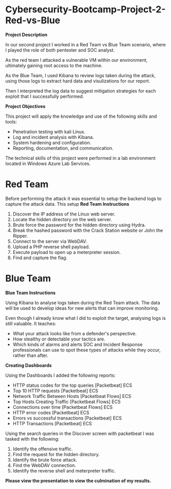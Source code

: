 # Cybersecurity-Bootcamp-Project-2-Red-vs-Blue

**Project Description**

In our second project I worked in a Red Team vs Blue Team scenario, where I played the role of both pentester and SOC analyst.

As the red team I attacked a vulnerable VM within our environment, ultimately gaining root access to the machine. 

As the Blue Team, I used Kibana to review logs taken during the attack, using those logs to extract hard data and visulizations for our report.

Then I interpreted the log data to suggest mitigation strategies for each exploit that I successfully performed.

**Project Objectives**


This project will apply the knowledge and use of the following skills and tools:

- Penetration testing with kali Linux.
- Log and incident analysis with Kibana.
- System hardening and configuration.
- Reporting, documentation, and communication.

The technical skills of this project were performed in a lab environment located in Windows Azure Lab Services.

# Red Team
Before performing the attack it was essential to setup the backend logs to capture the attack data.
This setup
**Red Team Instructions**

1. Discover the IP address of the Linux web server.
2. Locate the hidden directory on the web server.
3. Brute force the password for the hidden directory using Hydra.
4. Break the hashed password with the Crack Station website or John the Ripper.
5. Connect to the server via WebDAV.
6. Upload a PHP reverse shell payload.
7. Execute payload to open up a meterpreter session.
8. Find and capture the flag.

# Blue Team
**Blue Team Instructions**

Using Kibana to analyse logs taken during the Red Team attack. The data will be used to develop ideas for new alerts that can improve monitoring.

Even though I already know what I did to exploit the target, analysing logs is still valuable. It teaches:

- What your attack looks like from a defender's perspective.
- How stealthy or detectable your tactics are.
- Which kinds of alarms and alerts SOC and Incident Response professionals can use to spot these types of attacks while they occur, rather than after.

**Creating Dashboards**

Using the Dashboards I added the following reports:

- HTTP status codes for the top queries [Packetbeat] ECS
- Top 10 HTTP requests [Packetbeat] ECS
- Network Traffic Between Hosts [Packetbeat Flows] ECS
- Top Hosts Creating Traffic [Packetbeat Flows] ECS
- Connections over time [Packetbeat Flows] ECS
- HTTP error codes [Packetbeat] ECS
- Errors vs successful transactions [Packetbeat] ECS
- HTTP Transactions [Packetbeat] ECS

Using the search queries in the Discover screen with packetbeat I was tasked with the following:

1. Identify the offensive traffic.
2. Find the request for the hidden directory.
3. Identify the brute force attack.
4. Find the WebDAV connection.
5. Identify the reverse shell and meterpreter traffic.


**Please view the presentation to view the culmination of my results.**
